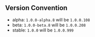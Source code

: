 ## Version Convention

- alpha: `1.0.0-alpha.8` will be `1.0.0.108`
- beta: `1.0.0-beta.8` will be `1.0.0.208`
- stable: `1.0.0` will be `1.0.0.999`